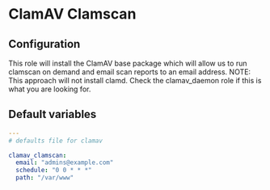 # ClamAV Clamscan

<!--TOC-->
<!--ENDTOC-->
## Configuration
This role will install the ClamAV base package which will allow us to run clamscan on demand and email scan reports to an email address.
NOTE: This approach will not install clamd. Check the clamav_daemon role if this is what you are looking for.

<!--ROLEVARS-->
## Default variables
```yaml
---
# defaults file for clamav

clamav_clamscan:
  email: "admins@example.com"
  schedule: "0 0 * * *"
  path: "/var/www"

```

<!--ENDROLEVARS-->
